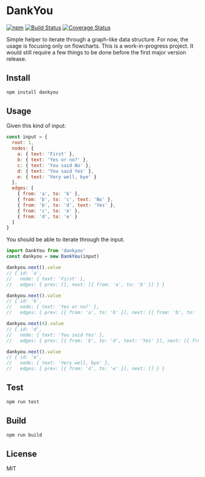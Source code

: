 # DankYou
[![npm](https://img.shields.io/npm/v/dankyou.svg)](https://www.npmjs.com/package/dankyou)
[![Build Status](https://travis-ci.com/briwa/dankyou.svg?branch=master)](https://travis-ci.com/briwa/dankyou)
[![Coverage Status](https://coveralls.io/repos/github/briwa/dankyou/badge.svg?branch=master)](https://coveralls.io/github/briwa/dankyou?branch=master)


Simple helper to iterate through a graph-like data structure. For now, the usage is focusing only on flowcharts.
This is a work-in-progress project. It would still require a few things to be done before the first major version release.

## Install
```bash
npm install dankyou
```

## Usage
Given this kind of input:
```javascript
const input = {
  root: 1,
  nodes: {
    a: { text: 'First' },
    b: { text: 'Yes or no?' },
    c: { text: 'You said No' },
    d: { text: 'You said Yes' },
    e: { text: 'Very well, bye' }
  },
  edges: [
    { from: 'a', to: 'b' },
    { from: 'b', to: 'c', text: 'No' },
    { from: 'b', to: 'd', text: 'Yes' },
    { from: 'c', to: 'e' },
    { from: 'd', to: 'e' }
  ]
}
```

You should be able to iterate through the input.
```javascript
import DankYou from 'dankyou'
const dankyou = new DankYou(input)

dankyou.next().value
// { id: 'a',
//   node: { text: 'First' },
//   edges: { prev: [], next: [{ from: 'a', to: 'b' }] } }

dankyou.next().value
// { id: 'b',
//   node: { text: 'Yes or no?' },
//   edges: { prev: [{ from: 'a', to: 'b' }], next: [{ from: 'b', to: 'c', text: 'No' }, { from: 'b', to: 'd', text: 'Yes' }] } }

dankyou.next(4).value
// { id: 'd',
//   node: { text: 'You said Yes' },
//   edges: { prev: [{ from: 'b', to: 'd', text: 'Yes' }], next: [{ from: 'd', to: 'e' }] } }

dankyou.next().value
// { id: 'e',
//   node: { text: 'Very well, bye' },
//   edges: { prev: [{ from: 'd', to: 'e' }], next: [] } }
```

## Test
```bash
npm run test
```

## Build
```bash
npm run build
```

## License
MIT